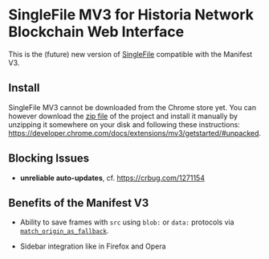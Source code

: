 # SingleFile MV3 for Historia Network Blockchain Web Interface

This is the (future) new version of
[SingleFile](https://github.com/gildas-lormeau/SingleFile) compatible with the
Manifest V3.

## Install

SingleFile MV3 cannot be downloaded from the Chrome store yet. You can however
download the
[zip file](https://github.com/gildas-lormeau/SingleFile-MV3/archive/refs/heads/main.zip)
of the project and install it manually by unzipping it somewhere on your disk
and following these instructions:
https://developer.chrome.com/docs/extensions/mv3/getstarted/#unpacked.

## Blocking Issues

- **unreliable auto-updates**, cf. https://crbug.com/1271154

## Benefits of the Manifest V3

- Ability to save frames with `src` using `blob:` or `data:` protocols via 
  [`match_origin_as_fallback`](https://developer.chrome.com/docs/extensions/mv3/content_scripts/#match_origin_as_fallback).

- Sidebar integration like in Firefox and Opera
